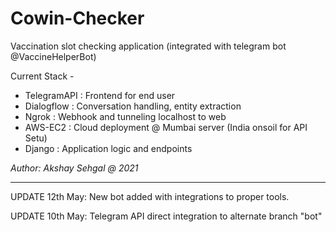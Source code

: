 # Cowin-Checker

Vaccination slot checking application (integrated with telegram bot @VaccineHelperBot)

Current Stack - 
- TelegramAPI : Frontend for end user
- Dialogflow : Conversation handling, entity extraction
- Ngrok : Webhook and tunneling localhost to web
- AWS-EC2 : Cloud deployment @ Mumbai server (India onsoil for API Setu)
- Django : Application logic and endpoints

*Author: Akshay Sehgal @ 2021*

--------

UPDATE 12th May: New bot added with integrations to proper tools. 

UPDATE 10th May: Telegram API direct integration to alternate branch "bot"
